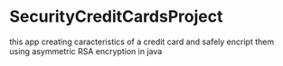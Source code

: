 # SecurityCreditCardsProject
this app creating caracteristics of a credit card and safely encript them using asymmetric RSA encryption in java
